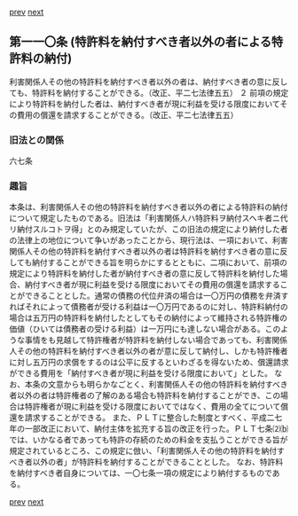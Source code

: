 [prev](/specific/markdowns/特許法/159_Mp-Ch_4-Se_3-At_109_2.md)
[next](/specific/markdowns/特許法/161_Mp-Ch_4-Se_3-At_111.md)
## 第一一〇条 (特許料を納付すべき者以外の者による特許料の納付)
利害関係人その他の特許料を納付すべき者以外の者は、納付すべき者の意に反しても、特許料を納付することができる。（改正、平二七法律五五）
２ 前項の規定により特許料を納付した者は、納付すべき者が現に利益を受ける限度においてその費用の償還を請求することができる。（改正、平二七法律五五）

### 旧法との関係
六七条

### 趣旨
本条は、利害関係人その他の特許料を納付すべき者以外の者による特許料の納付について規定したものである。旧法は「利害関係人ハ特許料ヲ納付スヘキ者ニ代リ納付スルコトヲ得」とのみ規定していたが、この旧法の規定により納付した者の法律上の地位について争いがあったことから、現行法は、一項において、利害関係人その他の特許料を納付すべき者以外の者は特許料を納付すべき者の意に反しても納付することができる旨を明らかにするとともに、二項において、前項の規定により特許料を納付した者が納付すべき者の意に反して特許料を納付した場合、納付すべき者が現に利益を受ける限度においてその費用の償還を請求することができることとした。通常の債務の代位弁済の場合は一〇万円の債務を弁済すればそれによって債務者が受ける利益は一〇万円であるのに対し、特許料納付の場合は五万円の特許料を納付したとしてもその納付によって維持される特許権の価値（ひいては債務者の受ける利益）は一万円にも達しない場合がある。このような事情をも見越して特許権者が特許料を納付しない場合であっても、利害関係人その他の特許料を納付すべき者以外の者が意に反して納付し、しかも特許権者に対し五万円の求償をするのは公平に反するといわざるを得ないため、償還請求ができる費用を「納付すべき者が現に利益を受ける限度において」とした。
なお、本条の文意からも明らかなごとく、利害関係人その他の特許料を納付すべき者以外の者は特許権者の了解のある場合も特許料を納付することができ、この場合は特許権者が現に利益を受ける限度においてではなく、費用の全てについて償還を請求することができる。
また、ＰＬＴに整合した制度とすべく、平成二七年の一部改正において、納付主体を拡充する旨の改正を行った。ＰＬＴ七条⑵⒝では、いかなる者であっても特許の存続のための料金を支払うことができる旨が規定されているところ、この規定に倣い、「利害関係人その他の特許料を納付すべき者以外の者」が特許料を納付することができることとした。
なお、特許料を納付すべき者自身については、一〇七条一項の規定により納付するものである。

[prev](/specific/markdowns/特許法/159_Mp-Ch_4-Se_3-At_109_2.md)
[next](/specific/markdowns/特許法/161_Mp-Ch_4-Se_3-At_111.md)